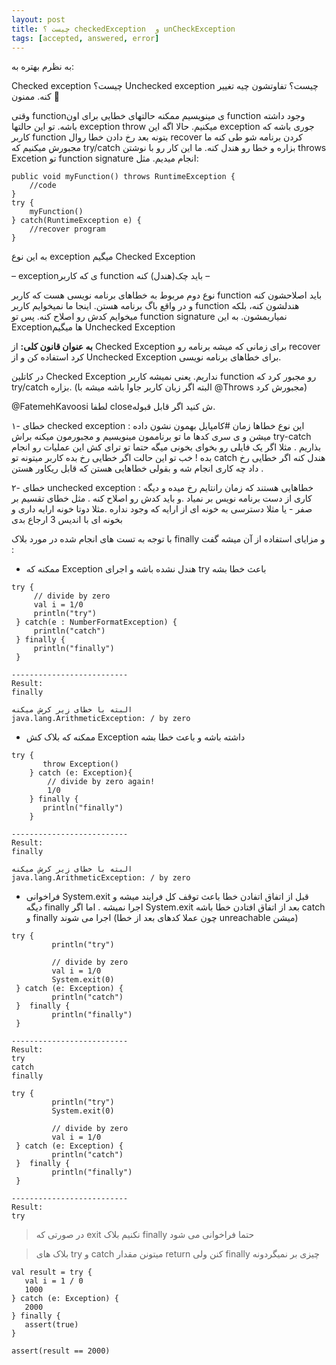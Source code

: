 ```yaml
---
layout: post
title: ‫unCheckException و  checkedException چیست ؟
tags: [accepted, answered, error]
---
```




<!-- comment #654640807 -->
به نظرم بهتره به:

Checked exception چیست؟ 
Unchecked exception چیست؟ 
تفاوتشون چیه تغییر کنه.
ممنون 🙏
<!-- comment #654707744 -->

وقتی  functionی مینویسیم ممکنه حالتهای خطایی برای اون function وجود داشته باشه. تو این حالتها exception throw میکنیم. حالا اگه این exception جوری باشه که کاربر function بتونه بعد رخ دادن خطا روال recover کردن برنامه شو طی کنه ما مجبورش میکنیم که try/catch بزاره و خطا رو هندل کنه.
ما این کار رو با نوشتن throws Excetion تو function signature انجام میدیم. مثل:</p>

<div>

```
public void myFunction() throws RuntimeException {
	//code
}
try {
    myFunction()
} catch(RuntimeException e) {
    //recover program
}
```



به این نوع exception میگیم Checked Exception 

– exceptionی که کاربر function  باید چک(هندل) کنه –


نوع دوم مربوط به خطاهای برنامه نویسی هست که کاربر function باید اصلاحشون کنه و در واقع باگ برنامه هستن. اینجا ما نمیخوایم کاربر function هندلشون کنه، بلکه میخوایم کدش رو اصلاح کنه. پس تو function signature نمیاریمشون. به این Exceptionها میگیم Unchecked Exception

**به عنوان قانون کلی:** از Checked Exception برای زمانی که میشه برنامه رو recover کرد استفاده کن و از Unchecked Exception برای خطاهای برنامه نویسی.

<!-- comment #654717910 -->
در کاتلین Checked Exception نداریم. 
یعنی نمیشه کاربر function رو مجبور کرد که try/catch بزاره.
(البته اگر زبان کاربر جاوا باشه میشه با @Throws مجبورش کرد)
<div>
<!-- comment #654718598 -->
@FatemehKavoosi لطفا closeش کنید اگر قابل قبوله.
<!-- comment #655666884 -->


۱- خطای checked exception :  این نوع خطاها زمان #کامپایل بهمون نشون داده میشن و ی سری کدها ما تو برناممون مینویسیم و مجبورمون میکنه براش try-catch بذاریم . مثلا اگر یک فایلی رو بخوای بخونی میگه حتما تو ترای کش این عملیات رو انجام بده  !
خب تو این حالت اگر خطایی رخ بده کاربر میتونه تو catch هندل کنه اگر خطایی رخ داد چه کاری انجام شه و بقولی خطاهایی هستن که قابل ریکاور هستن .

۲- خطای unchecked exception : خطاهایی هستند که زمان رانتایم رخ میده و دیگه کاری از دست برنامه نویس بر نمیاد .و باید کدش رو اصلاح کنه .
مثل خطای تقسیم بر صفر - یا مثلا دسترسی به خونه ای از ارایه که وجود نداره  .مثلا دوتا خونه ارایه داری و بخونه ای با اندیس 3 ارجاع بدی
<!-- comment #667083016 -->


با توجه به تست های انجام شده در مورد بلاک finally و مزایای استفاده از آن میشه گفت : 

- ممکنه که Exception هندل نشده باشه و اجرای  try باعث خطا بشه

<div dir="ltr">


   ```
try {
        // divide by zero
        val i = 1/0 
        println("try")
    } catch(e : NumberFormatException) {
        println("catch")  
    } finally {
        println("finally")
    }

--------------------------
Result:
finally

البته با خطای زیر کرش میکنه
java.lang.ArithmeticException: / by zero
```




- ممکنه که بلاک کش Exception داشته باشه و باعث خطا بشه
<div dir="ltr">


```
try {
       throw Exception()
    } catch (e: Exception){
        // divide by zero again!
        1/0 
    } finally {
       println("finally")
    }

--------------------------
Result:
finally

البته با خطای زیر کرش میکنه
java.lang.ArithmeticException: / by zero
```



- فراخوانی System.exit قبل از اتفاق اتفادن خطا باعث توقف کل فرایند میشه و دیگه finally اجرا نمیشه . اما اگر System.exit بعد از اتفاق افتادن خطا باشه catch و finally اجرا می شوند  (چون عملا کدهای بعد از خطا unreachable میشن)



<div dir="ltr">

```
try {
         println("try")

         // divide by zero
         val i = 1/0
         System.exit(0)
 } catch (e: Exception) {
         println("catch")
 }  finally {
         println("finally")
 }

--------------------------
Result:
try
catch
finally

```

<div dir="ltr">

```
try {
         println("try")
         System.exit(0)
         
         // divide by zero
         val i = 1/0
 } catch (e: Exception) {
         println("catch")
 }  finally {
         println("finally")
 }

--------------------------
Result:
try

```





>در صورتی که exit نکنیم بلاک finally حتما فراخوانی می شود




> بلاک های  try  و catch میتونن مقدار return کنن ولی finally چیزی بر نمیگردونه


<div dir="ltr">

```
val result = try {
   val i = 1 / 0
   1000
} catch (e: Exception) {
   2000
} finally {
   assert(true)
}

assert(result == 2000)

```





